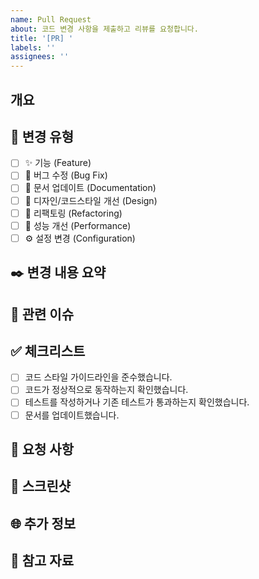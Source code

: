 ```yaml
---
name: Pull Request
about: 코드 변경 사항을 제출하고 리뷰를 요청합니다.
title: '[PR] '
labels: ''
assignees: ''
---
```


## 개요
<!---- 변경 사항 및 관련 이슈에 대해 간단하게 작성해주세요. -->

## 🧰 변경 유형
- [ ] ✨ 기능 (Feature)
- [ ] 🐛 버그 수정 (Bug Fix)
- [ ] 📄 문서 업데이트 (Documentation)
- [ ] 🎨 디자인/코드스타일 개선 (Design)
- [ ] 🔧 리팩토링 (Refactoring)
- [ ] 🚀 성능 개선 (Performance)
- [ ] ⚙️ 설정 변경 (Configuration)

## ✒️ 변경 내용 요약
<!-- 변경된 내용을 간단히 요약해주세요. -->
<!-- 새로운 API 엔드포인트 추가 -->

## 📝 관련 이슈
<!-- 해결하려는 이슈 번호를 연결해주세요. -->
<!-- Fixes (#123) -->

## ✅ 체크리스트
- [ ] 코드 스타일 가이드라인을 준수했습니다.
- [ ] 코드가 정상적으로 동작하는지 확인했습니다.
- [ ] 테스트를 작성하거나 기존 테스트가 통과하는지 확인했습니다.
- [ ] 문서를 업데이트했습니다.

## 📢 요청 사항
<!-- 집중해서 봐야 할 부분이나 특별히 확인해야 할 점이 있다면 작성해주세요. -->

## 📸 스크린샷
<!-- 변경 사항을 시각적으로 보여줄 수 있는 스크린샷을 첨부해주세요. -->

## 🌐 추가 정보
<!-- 리뷰어가 알아야 할 추가 정보나 참고 사항을 작성해주세요. -->

## 🔗 참고 자료
<!-- 관련 문서나 참고 링크가 있다면 첨부해주세요. -->

